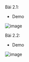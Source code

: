 Bài 2.1:
- Demo

![image](https://github.com/user-attachments/assets/a85226a6-4bdd-4114-8cc3-2a310cd4dcfa)

Bài 2.2:
- Demo

![image](https://github.com/user-attachments/assets/dcbcc3f0-8ee8-48dc-a88c-1038a4c6f99d)
